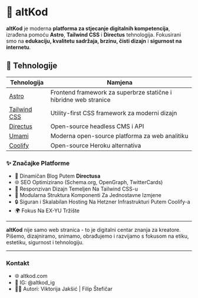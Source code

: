 # 🧠 altKod
**altKod** je moderna **platforma za stjecanje digitalnih kompetencija**, izrađena pomoću **Astro**, **Tailwind CSS** i **Directus** tehnologija. Fokusirani smo na **edukaciju, kvalitetu sadržaja, brzinu, čisti dizajn** i **sigurnost na internetu**.

## 🚀 Tehnologije

| Tehnologija | Namjena |
|-------------|---------|
| [Astro](https://astro.build) | Frontend framework za superbrze statične i hibridne web stranice |
| [Tailwind CSS](https://tailwindcss.com) | Utility-first CSS framework za moderni dizajn |
| [Directus](https://directus.io) | Open-source headless CMS i API |
| [Umami](https://umami.is/) | Moderna open-source platforma za web analitiku |
| [Coolify](https://coolify.io/) | Open-source Heroku alternativa |

### ✨ Značajke Platforme
- 📰 Dinamičan Blog Putem **Directusa**
- 🌐 SEO Optimizirano (Schema.org, OpenGraph, TwitterCards)
- 💨 Responzivan Dizajn Temeljen Na Tailwind CSS-u
- 🧩 Modularna Struktura Komponenti Za Jednostavne Izmjene
- 🔒 Siguran i Skalabilan Hosting Na Hetzner Infrastrukturi Putem Coolify-a
- 🌍 Fokus Na EX-YU Tržište

---

**altKod** nije samo web stranica - to je digitalni centar znanja za kreatore. Pišemo, dizajniramo, snimamo, obrađujemo i razvijamo s fokusom na etiku, estetiku, sigurnost i tehnologiju.

---

### Kontakt

- 🌐 altkod.com
- 📸 IG: @altkod_ig
- 🧑‍💻 Autori: Viktorija Jakšić | Filip Štefičar